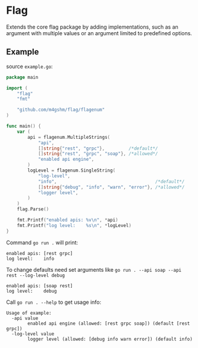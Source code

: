 # Flag

Extends the core flag package by adding implementations, such as an
argument with multiple values or an argument limited to predefined
options.

## Example

source `example.go`:

``` go
package main

import (
    "flag"
    "fmt"

    "github.com/m4gshm/flag/flagenum"
)

func main() {
    var (
        api = flagenum.MultipleStrings(
            "api",
            []string{"rest", "grpc"},         /*default*/
            []string{"rest", "grpc", "soap"}, /*allowed*/
            "enabled api engine",
        )
        logLevel = flagenum.SingleString(
            "log-level",
            "info",                                     /*default*/
            []string{"debug", "info", "warn", "error"}, /*allowed*/
            "logger level",
        )
    )
    flag.Parse()

    fmt.Printf("enabled apis: %v\n", *api)
    fmt.Printf("log level:    %s\n", *logLevel)
}
```

Command `go run .` will print:

``` console
enabled apis: [rest grpc]
log level:    info
```

To change defaults need set arguments like
`go run . --api soap --api rest --log-level debug`

``` console
enabled apis: [soap rest]
log level:    debug
```

Call `go run . --help` to get usage info:

``` console
Usage of example:
  -api value
        enabled api engine (allowed: [rest grpc soap]) (default [rest grpc])
  -log-level value
        logger level (allowed: [debug info warn error]) (default info)
```
